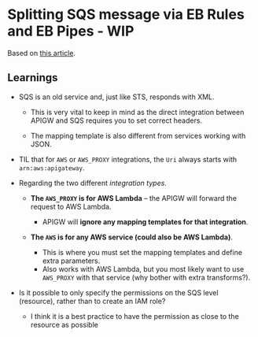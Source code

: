 # Splitting SQS message via EB Rules and EB Pipes - WIP

Based on [this article](https://medium.com/@pubudusj/split-messages-from-single-sqs-queue-into-multiple-sqs-queues-using-eventbridge-728809342352).

## Learnings

- SQS is an old service and, just like STS, responds with XML.

  - This is very vital to keep in mind as the direct integration between APIGW and SQS requires you to set correct headers.

  - The mapping template is also different from services working with JSON.

- TIL that for `AWS` or `AWS_PROXY` integrations, the `Uri` always starts with `arn:aws:apigateway`.

- Regarding the two different _integration types_.

  - **The `AWS_PROXY` is for AWS Lambda** – the APIGW will forward the request to AWS Lambda.
    - APIGW will **ignore any mapping templates for that integration**.

  - **The `AWS` is for any AWS service (could also be AWS Lambda)**.
    - This is where you must set the mapping templates and define extra parameters.
    - Also works with AWS Lambda, but you most likely want to use `AWS_PROXY` with that service (why bother with extra transforms?).

- Is it possible to only specify the permissions on the SQS level (resource), rather than to create an IAM role?
  - I think it is a best practice to have the permission as close to the resource as possible
